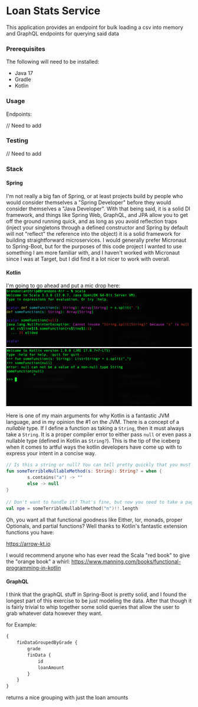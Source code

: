 # Loan Stats Service

This application provides an endpoint for bulk loading a csv into memory and GraphQL endpoints for querying said data 

### Prerequisites

The following will need to be installed:

* Java 17
* Gradle
* Kotlin

### Usage

Endpoints:

// Need to add

### Testing
// Need to add

### Stack

#### Spring
I'm not really a big fan of Spring, or at least projects build by people who would consider themselves a "Spring Developer" before they would consider themselves a "Java Developer".
With that being said, it is a solid DI framework, and things like Spring Web, GraphQL, and JPA allow you to get off the ground running quick, and as long as you avoid reflection traps
(inject your singletons through a defined constructor and Spring by default will not "reflect" the reference into the object) it is a solid framework for building straightforward microservices.
I would generally prefer Micronaut to Spring-Boot, but for the purposes of this code project I wanted to use something I am more familiar with, and I haven't worked with Micronaut since I was at 
Target, but I did find it a lot nicer to work with overall.

#### Kotlin
I'm going to go ahead and put a mic drop here:
![Scala NPE](docs/images/scala.png)
![Kotlin Compile Error](docs/images/kotlin.png)

Here is one of my main arguments for why Kotlin is a fantastic JVM language, and in my opinion the #1 on the JVM. There is a concept of a *nullable* type. If I define a function as
taking a `String`, then it must always take a `String`. It is a proper compiler error to either pass `null` or even pass a nullable type (defined in Kotlin as `String?`). This is the tip of 
the iceberg when it comes to artful ways the kotlin developers have come up with to express your intent in a concise way.

```kotlin
// Is this a string or null? You can tell pretty quickly that you must handle it
fun someTerribleNullableMethod(s: String): String? = when {
        s.contains("a") -> ""
        else -> null
}

// Don't want to handle it? That's fine, but now you need to take a page out of Rust's book (panic!)
val npe = someTerribleNullableMethod("n")!!.length
```

Oh, you want all that functional goodness like Either, Ior, monads, proper Optionals, and partial functions? Well thanks to Kotlin's fantastic extension functions you have:

https://arrow-kt.io

I would recommend anyone who has ever read the Scala "red book" to give the "orange book" a whirl: https://www.manning.com/books/functional-programming-in-kotlin

#### GraphQL
I think that the graphQL stuff in Spring-Boot is pretty solid, and I found the longest part of this exercise to be just modeling the data. After that though it is fairly trivial to 
whip together some solid queries that allow the user to grab whatever data however they want.

for Example:
```graphql
{
    finDataGroupedByGrade {
        grade
        finData {
            id
            loanAmount
        }
    }
}
```

returns a nice grouping with just the loan amounts
